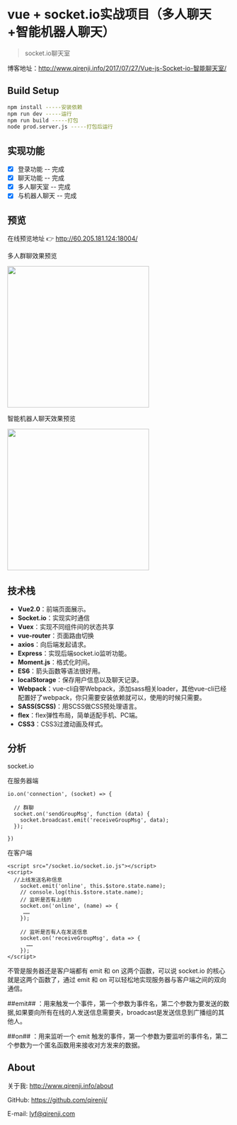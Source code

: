 # vue + socket.io实战项目（多人聊天+智能机器人聊天）

> socket.io聊天室

博客地址：http://www.qirenji.info/2017/07/27/Vue-js-Socket-io-智能聊天室/

## Build Setup

``` bash
npm install -----安装依赖
npm run dev -----运行
npm run build -----打包
node prod.server.js -----打包后运行
```
## 实现功能

- [x] 登录功能 -- 完成
- [x] 聊天功能 -- 完成
- [x] 多人聊天室 -- 完成
- [x] 与机器人聊天 -- 完成

## 预览

在线预览地址 👉 http://60.205.181.124:18004/

多人群聊效果预览

<img src="http://www.qirenji.info/img/chat-vue/chat.png" width="320">

智能机器人聊天效果预览

<img src="http://www.qirenji.info/img/chat-vue/ai.png" width="320">


## 技术栈
- **Vue2.0**：前端页面展示。
- **Socket.io**：实现实时通信
- **Vuex**：实现不同组件间的状态共享
- **vue-router**：页面路由切换
- **axios**：向后端发起请求。
- **Express**：实现后端socket.io监听功能。
- **Moment.js**：格式化时间。
- **ES6**：箭头函数等语法很好用。
- **localStorage**：保存用户信息以及聊天记录。
- **Webpack**：vue-cli自带Webpack，添加sass相关loader，其他vue-cli已经配置好了webpack，你只需要安装依赖就可以，使用的时候只需要<style lang="scss"></style>。
- **SASS(SCSS)**：用SCSS做CSS预处理语言。
- **flex**：flex弹性布局，简单适配手机、PC端。
- **CSS3**：CSS3过渡动画及样式。

## 分析

socket.io

在服务器端

```
io.on('connection', (socket) => {

  // 群聊
  socket.on('sendGroupMsg', function (data) {
    socket.broadcast.emit('receiveGroupMsg', data);
  });

})
```
在客户端

```
<script src="/socket.io/socket.io.js"></script>
<script>
  //上线发送名称信息 
    socket.emit('online', this.$store.state.name);
    // console.log(this.$store.state.name);
    // 监听是否有上线的
    socket.on('online', (name) => {
     ……
    });

    // 监听是否有人在发送信息
    socket.on('receiveGroupMsg', data => {
      ……
    });
</script>
```
不管是服务器还是客户端都有 emit 和 on 这两个函数，可以说 socket.io 的核心就是这两个函数了，通过 emit 和 on 可以轻松地实现服务器与客户端之间的双向通信。

##emit## ：用来触发一个事件，第一个参数为事件名，第二个参数为要发送的数据,如果要向所有在线的人发送信息需要夹，broadcast是发送信息到广播组的其他人。

##on## ：用来监听一个 emit 触发的事件，第一个参数为要监听的事件名，第二个参数为一个匿名函数用来接收对方发来的数据。


## About

关于我: http://www.qirenji.info/about

GitHub: https://github.com/qirenji/

E-mail: lyf@qirenji.com





